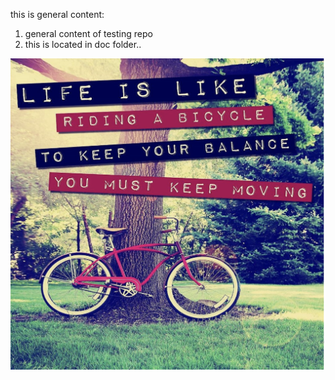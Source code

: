 this is general content:
1. general content of testing repo
2. this is located in doc folder..
   
![korean](/docs/bicycle.png)